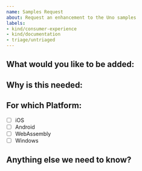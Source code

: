 ```yaml
---
name: Samples Request
about: Request an enhancement to the Uno samples
labels:
- kind/consumer-experience
- kind/documentation
- triage/untriaged
---
```


<!-- Please only use this template for submitting enhancement requests -->

## What would you like to be added:

## Why is this needed:

## For which Platform:

- [ ] iOS
- [ ] Android
- [ ] WebAssembly
- [ ] Windows

## Anything else we need to know?

<!-- We would love to know of any friction, apart from knowledge, that prevented you from sending in a pull-request -->
